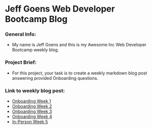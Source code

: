 # Jeff Goens Web Developer Bootcamp Blog

### General Info:
- My name is Jeff Goens and this is my Awesome Inc Web Developer Bootcamp weekly blog.


### Project Brief:
- For this project, your task is to create a weekly markdown blog post answering provided Onboarding questions.


### Link to weekly blog post:
- [Onboarding Week 1](https://jeffgoens.github.io/blogPost/OnboardingWeek1.html)
- [Onboarding Week 2](https://jeffgoens.github.io/blogPost/OnboardingWeek2.html)
- [Onboarding Week 3](https://jeffgoens.github.io/blogPost/OnboardingWeek3.html)
- [Onboarding Week 4](https://jeffgoens.github.io/blogPost/OnboardingWeek4.html)
- [In-Person Week 5](https://jeffgoens.github.io/blogPost/Week5.html)
